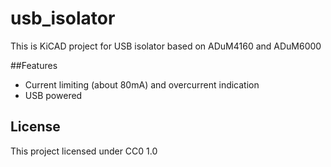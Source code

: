 # usb_isolator
This is KiCAD project for USB isolator based on ADuM4160 and ADuM6000


##Features
- Current limiting (about 80mA) and overcurrent indication
- USB powered

## License
This project licensed under CC0 1.0
